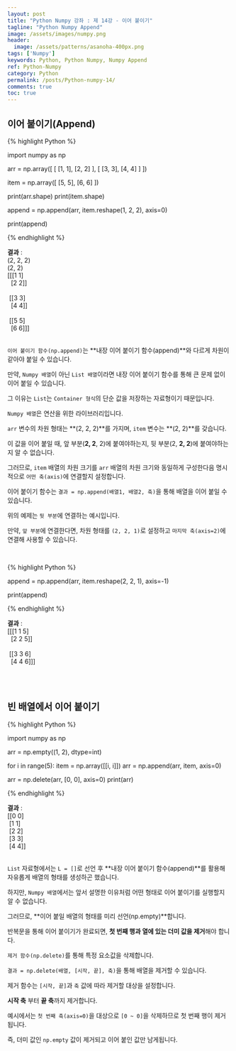 ```yaml
---
layout: post
title: "Python Numpy 강좌 : 제 14강 - 이어 붙이기"
tagline: "Python Numpy Append"
image: /assets/images/numpy.png
header:
  image: /assets/patterns/asanoha-400px.png
tags: ['Numpy']
keywords: Python, Python Numpy, Numpy Append
ref: Python-Numpy
category: Python
permalink: /posts/Python-numpy-14/
comments: true
toc: true
---
```


## 이어 붙이기(Append)

{% highlight Python %}

import numpy as np

arr = np.array([
    [
        [1, 1],
        [2, 2]
    ],
    [
        [3, 3],
        [4, 4]
    ]
])


item = np.array([
    [5, 5],
    [6, 6]
])

print(arr.shape)
print(item.shape)

append = np.append(arr, item.reshape(1, 2, 2), axis=0)

print(append)

{% endhighlight %}

**결과**
:    
(2, 2, 2)<br>
(2, 2)<br>
[[[1 1]<br>
&nbsp;&nbsp;[2 2]]<br>
<br>
&nbsp;[[3 3]<br>
&nbsp;&nbsp;[4 4]]<br>
<br>
&nbsp;[[5 5]<br>
&nbsp;&nbsp;[6 6]]]<br>
<br>

`이어 붙이기 함수(np.append)`는 **내장 이어 붙이기 함수(append)**와 다르게 차원이 같아야 붙일 수 있습니다.

만약, `Numpy 배열`이 아닌 `List 배열`이라면 내장 이어 붙이기 함수를 통해 큰 문제 없이 이어 붙일 수 있습니다.

그 이유는 `List`는 `Container 형식`의 단순 값을 저장하는 자료형이기 때문입니다.

`Numpy 배열`은 연산을 위한 라이브러리입니다.

`arr` 변수의 차원 형태는 **(2, 2, 2)**를 가지며, `item` 변수는 **(2, 2)**를 갖습니다.

이 값을 이어 붙일 때, 앞 부분(**2, 2**, 2)에 붙여야하는지, 뒷 부분(2, **2, 2**)에 붙여야하는지 알 수 없습니다.

그러므로, `item` 배열의 차원 크기를 `arr` 배열의 차원 크기와 동일하게 구성한다음 명시적으로 `어떤 축(axis)`에 연결할지 설정합니다.

이어 붙이기 함수는 `결과 = np.append(배열1, 배열2, 축)`을 통해 배열을 이어 붙일 수 있습니다.

위의 예제는 `뒷 부분`에 연결하는 예시입니다.

만약, `앞 부분`에 연결한다면, 차원 형태를 `(2, 2, 1)`로 설정하고 `마지막 축(axis=2)`에 연결해 사용할 수 있습니다.

<br>

{% highlight Python %}

append = np.append(arr, item.reshape(2, 2, 1), axis=-1)

print(append)

{% endhighlight %}

**결과**
:    
[[[1 1 5]<br>
&nbsp;&nbsp;[2 2 5]]<br>
<br>
&nbsp;[[3 3 6]<br>
&nbsp;&nbsp;[4 4 6]]]<br>

<br>
<br>

## 빈 배열에서 이어 붙이기

{% highlight Python %}

import numpy as np

arr = np.empty((1, 2), dtype=int)

for i in range(5):
    item = np.array([[i, i]])
    arr = np.append(arr, item, axis=0) 

arr = np.delete(arr, [0, 0], axis=0)
print(arr)

{% endhighlight %}

**결과**
:    
[[0 0]<br>
&nbsp;[1 1]<br>
&nbsp;[2 2]<br>
&nbsp;[3 3]<br>
&nbsp;[4 4]]<br>
<br>

`List` 자료형에서는 `L = []`로 선언 후 **내장 이어 붙이기 함수(append)**를 활용해 자유롭게 배열의 형태를 생성하곤 했습니다.

하지만, `Numpy 배열`에서는 앞서 설명한 이유처럼 어떤 형태로 이어 붙이기를 실행할지 알 수 없습니다.

그러므로, **이어 붙일 배열의 형태를 미리 선언(np.empty)**합니다.

반복문을 통해 이어 붙이기가 완료되면, **첫 번째 행과 열에 있는 더미 값을 제거**해야 합니다.

`제거 함수(np.delete)`를 통해 특정 요소값을 삭제합니다.

`결과 = np.delete(배열, [시작, 끝], 축)`을 통해 배열을 제거할 수 있습니다.

제거 함수는 `[시작, 끝]`과 `축` 값에 따라 제거할 대상을 설정합니다.

**시작 축** 부터 **끝 축**까지 제거합니다.

예시에서는 `첫 번째 축(axis=0)`을 대상으로 `[0 ~ 0]`을 삭제하므로 첫 번째 행이 제거됩니다.

즉, 더미 값인 `np.empty` 값이 제거되고 이어 붙인 값만 남게됩니다.
